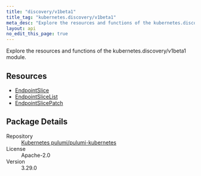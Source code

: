 ```yaml
---
title: "discovery/v1beta1"
title_tag: "kubernetes.discovery/v1beta1"
meta_desc: "Explore the resources and functions of the kubernetes.discovery/v1beta1 module."
layout: api
no_edit_this_page: true
---
```


<!-- WARNING: this file was generated by Pulumi Docs Generator. -->
<!-- Do not edit by hand unless you're certain you know what you are doing! -->

Explore the resources and functions of the kubernetes.discovery/v1beta1 module.

<h2 id="resources">Resources</h2>
<ul class="api">
    <li><a href="endpointslice/" title="EndpointSlice"><span class="api-symbol api-symbol--resource"></span>EndpointSlice</a></li>
    <li><a href="endpointslicelist/" title="EndpointSliceList"><span class="api-symbol api-symbol--resource"></span>EndpointSliceList</a></li>
    <li><a href="endpointslicepatch/" title="EndpointSlicePatch"><span class="api-symbol api-symbol--resource"></span>EndpointSlicePatch</a></li>
</ul>

<h2 id="package-details">Package Details</h2>
<dl class="package-details">
	<dt>Repository</dt>
	<dd><a href="https://github.com/pulumi/pulumi-kubernetes">Kubernetes pulumi/pulumi-kubernetes</a></dd>
	<dt>License</dt>
	<dd>Apache-2.0</dd>
	<dt>Version</dt>
	<dd>3.29.0</dd>
</dl>

